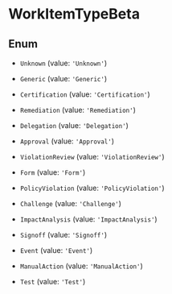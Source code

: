 # WorkItemTypeBeta

## Enum


* `Unknown` (value: `'Unknown'`)

* `Generic` (value: `'Generic'`)

* `Certification` (value: `'Certification'`)

* `Remediation` (value: `'Remediation'`)

* `Delegation` (value: `'Delegation'`)

* `Approval` (value: `'Approval'`)

* `ViolationReview` (value: `'ViolationReview'`)

* `Form` (value: `'Form'`)

* `PolicyViolation` (value: `'PolicyViolation'`)

* `Challenge` (value: `'Challenge'`)

* `ImpactAnalysis` (value: `'ImpactAnalysis'`)

* `Signoff` (value: `'Signoff'`)

* `Event` (value: `'Event'`)

* `ManualAction` (value: `'ManualAction'`)

* `Test` (value: `'Test'`)

